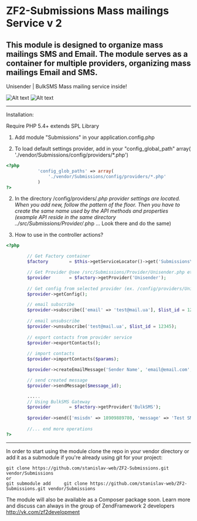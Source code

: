 ZF2-Submissions Mass mailings Service v 2
===============================================================
This module is designed to organize mass mailings SMS and Email. The module serves as a container for multiple providers, organizing mass mailings Email and SMS. 
---------------------------------------------------------------
Unisender | BulkSMS Mass mailing service inside!

![Alt text](http://www.unisender.com/images/logo.png "Unisender.com")
![Alt text](https://bulksms.vsms.net/c/img/logo.jpg "Bulksms.vsms.net")

---------------------------------------------------------------
Installation:

Require PHP 5.4+ extends SPL Library

1.  Add module "Submissions" in your application.config.php

2.  To load default settings provider, add in your "config_global_path"   array( './vendor/Submissions/config/providers/*.php') 
```php
<?php 
            'config_glob_paths' => array(
                './vendor/Submissions/config/providers/*.php'
            ) 
?>
```

2. In the directory /config/providers/*.php provider settings are located. When you add new, follow the pattern of the floor.
Then you have to create the same name used by the API methods and properties (example API reside in the same directory ../src/Submissions/Provider/*.php ... Look there and do the same)

3. How to use in the controller actions?
```php
<?php  

        // Get Factory container
        $factory        = $this->getServiceLocator()->get('Submissions\Factory\ProviderFactory');

        // Get Provider @see /src/Submissions/Provider/Unisender.php etc..
        $provider       = $factory->getProvider('Unisender');   
        
        // Get config from selected provider (ex. /config/providers/Unisender.php )
        $provider->getConfig();

        // email subscribe
        $provider->subscribe(['email' => 'test@mail.ua'], $list_id = 12345);
        
        // email unsubscribe
        $provider->unsubscribe('test@mail.ua', $list_id = 12345);
        
        // export contacts from provider service
        $provider->exportContacts();
        
        // import contacts
        $provider->importContacts($params);

        $provider->createEmailMessage('Sender Name', 'email@email.com', 'Subject', '<b>Message...</b>', $subscriber_list_id);

        // send created message
        $provider->sendMessage($message_id);

		.....
		// Using BulkSMS Gateway
		$provider       = $factory->getProvider('BulkSMS');
		
		$provider->send(['msisdn' => 18909889780, 'message' => 'Test SMS']));
		
        //... end more operations
?>
```
--------------------------------------
In order to start using the module clone the repo in your vendor directory or add it as a submodule if you're already using git for your project:

    git clone https://github.com/stanislav-web/ZF2-Submissions.git vendor/Submissions
    or
    git submodule add     git clone https://github.com/stanislav-web/ZF2-Submissions.git vendor/Submissions

The module will also be available as a Composer package soon.
Learn more and discuss can always in the group of ZendFramework 2 developers http://vk.com/zf2development
